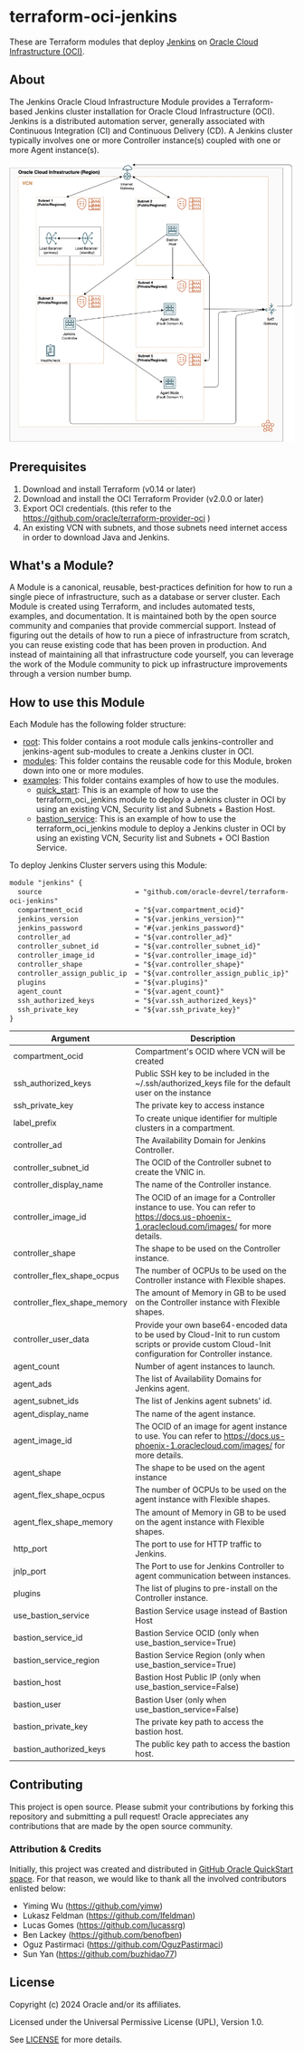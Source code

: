 # terraform-oci-jenkins

These are Terraform modules that deploy [Jenkins](https://jenkins.io/) on [Oracle Cloud Infrastructure (OCI)](https://cloud.oracle.com/en_US/cloud-infrastructure).

## About
The Jenkins Oracle Cloud Infrastructure Module provides a Terraform-based Jenkins cluster installation for Oracle Cloud Infrastructure (OCI). Jenkins is a distributed automation server, generally associated with Continuous Integration (CI) and Continuous Delivery (CD). A Jenkins cluster typically involves one or more Controller instance(s) coupled with one or more Agent instance(s).

![Jenkins architecture](images/architecture.png)

## Prerequisites
1. Download and install Terraform (v0.14 or later)
2. Download and install the OCI Terraform Provider (v2.0.0 or later)
3. Export OCI credentials. (this refer to the https://github.com/oracle/terraform-provider-oci )
4. An existing VCN with subnets, and those subnets need internet access in order to download Java and Jenkins.


## What's a Module?
A Module is a canonical, reusable, best-practices definition for how to run a single piece of infrastructure, such as a database or server cluster. Each Module is created using Terraform, and includes automated tests, examples, and documentation. It is maintained both by the open source community and companies that provide commercial support.
Instead of figuring out the details of how to run a piece of infrastructure from scratch, you can reuse existing code that has been proven in production. And instead of maintaining all that infrastructure code yourself, you can leverage the work of the Module community to pick up infrastructure improvements through a version number bump.

## How to use this Module
Each Module has the following folder structure:
* [root](): This folder contains a root module calls jenkins-controller and jenkins-agent sub-modules to create a Jenkins cluster in OCI.
* [modules](): This folder contains the reusable code for this Module, broken down into one or more modules.
* [examples](): This folder contains examples of how to use the modules.
  - [quick_start](examples/quick_start): This is an example of how to use the terraform_oci_jenkins module to deploy a Jenkins cluster in OCI by using an existing VCN, Security list and Subnets + Bastion Host.
  - [bastion_service](examples/bastion_service): This is an example of how to use the terraform_oci_jenkins module to deploy a Jenkins cluster in OCI by using an existing VCN, Security list and Subnets + OCI Bastion Service.

To deploy Jenkins Cluster servers using this Module:

```hcl
module "jenkins" {
  source                       = "github.com/oracle-devrel/terraform-oci-jenkins"
  compartment_ocid             = "${var.compartment_ocid}"
  jenkins_version              = "${var.jenkins_version}""
  jenkins_password             = "#{var.jenkins_password}"
  controller_ad                = "${var.controller_ad}"
  controller_subnet_id         = "${var.controller_subnet_id}"
  controller_image_id          = "${var.controller_image_id}"
  controller_shape             = "${var.controller_shape}"
  controller_assign_public_ip  = "${var.controller_assign_public_ip}"
  plugins                      = "${var.plugins}"
  agent_count                  = "${var.agent_count}"
  ssh_authorized_keys          = "${var.ssh_authorized_keys}"
  ssh_private_key              = "${var.ssh_private_key}"
}

```

Argument | Description
--- | ---
compartment_ocid | Compartment's OCID where VCN will be created
ssh_authorized_keys | Public SSH key to be included in the ~/.ssh/authorized_keys file for the default user on the instance
ssh_private_key | The private key to access instance
label_prefix | To create unique identifier for multiple clusters in a compartment.
controller_ad  | The Availability Domain for Jenkins Controller.
controller_subnet_id | The OCID of the Controller subnet to create the VNIC in.
controller_display_name | The name of the Controller instance.
controller_image_id | The OCID of an image for a Controller instance to use. You can refer to https://docs.us-phoenix-1.oraclecloud.com/images/ for more details.
controller_shape | The shape to be used on the Controller instance.
controller_flex_shape_ocpus | The number of OCPUs to be used on the Controller instance with Flexible shapes.
controller_flex_shape_memory | The amount of Memory in GB to be used on the Controller instance with Flexible shapes.
controller_user_data | Provide your own base64-encoded data to be used by Cloud-Init to run custom scripts or provide custom Cloud-Init configuration for Controller instance.
agent_count | Number of agent instances to launch.
agent_ads | The list of Availability Domains for Jenkins agent.
agent_subnet_ids | The list of Jenkins agent subnets' id.
agent_display_name | The name of the agent instance.
agent_image_id | The OCID of an image for agent instance to use. You can refer to https://docs.us-phoenix-1.oraclecloud.com/images/ for more details.
agent_shape | The shape to be used on the agent instance
agent_flex_shape_ocpus | The number of OCPUs to be used on the agent instance with Flexible shapes.
agent_flex_shape_memory | The amount of Memory in GB to be used on the agent instance with Flexible shapes.
http_port | The port to use for HTTP traffic to Jenkins.
jnlp_port | The Port to use for Jenkins Controller to agent communication between instances.
plugins | The list of plugins to pre-install on the Controller instance.
use_bastion_service | Bastion Service usage instead of Bastion Host
bastion_service_id | Bastion Service OCID (only when use_bastion_service=True)
bastion_service_region | Bastion Service Region (only when use_bastion_service=True)
bastion_host | Bastion Host Public IP (only when use_bastion_service=False)
bastion_user | Bastion User (only when use_bastion_service=False)
bastion_private_key | The private key path to access the bastion host.
bastion_authorized_keys | The public key path to access the bastion host.

## Contributing
This project is open source.  Please submit your contributions by forking this repository and submitting a pull request!  Oracle appreciates any contributions that are made by the open source community.

### Attribution & Credits
Initially, this project was created and distributed in [GitHub Oracle QuickStart space](https://github.com/oracle-quickstart/oci-jenkins). For that reason, we would like to thank all the involved contributors enlisted below:
- Yiming Wu (https://github.com/yimw)
- Lukasz Feldman (https://github.com/lfeldman)
- Lucas Gomes (https://github.com/lucassrg)
- Ben Lackey (https://github.com/benofben)
- Oguz Pastirmaci (https://github.com/OguzPastirmaci)
- Sun Yan (https://github.com/buzhidao77)

## License
Copyright (c) 2024 Oracle and/or its affiliates.

Licensed under the Universal Permissive License (UPL), Version 1.0.

See [LICENSE](LICENSE.txt) for more details.
